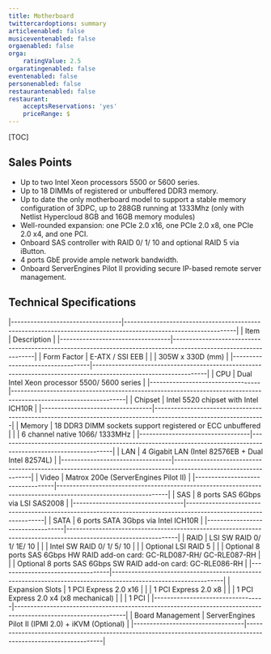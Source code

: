 ```yaml
---
title: Motherboard
twittercardoptions: summary
articleenabled: false
musiceventenabled: false
orgaenabled: false
orga:
    ratingValue: 2.5
orgaratingenabled: false
eventenabled: false
personenabled: false
restaurantenabled: false
restaurant:
    acceptsReservations: 'yes'
    priceRange: $
---
```


[TOC]

## Sales Points

 - Up to two Intel Xeon processors 5500 or 5600 series.
 - Up to 18 DIMMs of registered or unbuffered DDR3 memory.
 - Up to date the only motherboard model to support a stable memory configuration of 3DPC, up to 288GB running at 1333Mhz (only with Netlist Hypercloud 8GB and 16GB memory modules)
 - Well-rounded expansion: one PCIe 2.0 x16, one PCIe 2.0 x8, one PCIe 2.0 x4, and one PCI.
 - Onboard SAS controller with RAID 0/ 1/ 10 and optional RAID 5 via iButton.
 - 4 ports GbE provide ample network bandwidth.
 - Onboard ServerEngines Pilot II providing secure IP-based remote server management.


## Technical Specifications

|----------------------------------|----------------------------------------------------------------------------------------------------------------|
| Item                                        | Description                                                                                                                                          |
|----------------------------------|-----------------------------------------------------------------------------------------------------------------|
| Form Factor                           |	E-ATX / SSI EEB                                                                                                                                |
|                                                |	305W x 330D (mm)                                                                                                                            |
|----------------------------------|-----------------------------------------------------------------------------------------------------------------|
| CPU	                                    | Dual Intel Xeon processor 5500/ 5600 series                                                                                     |
|----------------------------------|-----------------------------------------------------------------------------------------------------------------|
| Chipset                                  |	 Intel 5520 chipset with Intel ICH10R                                                                                               |
|----------------------------------|----------------------------------------------------------------------------------------------------------------|
| Memory                                 |	18 DDR3 DIMM sockets support registered or ECC unbuffered                                                       |
|                                               |   6 channel native 1066/ 1333MHz                                                                                                      |
|----------------------------------|-----------------------------------------------------------------------------------------------------------------|
| LAN                                        |	4 Gigabit LAN (Intel 82576EB + Dual Intel 82574L)                                                                           |
|----------------------------------|----------------------------------------------------------------------------------------------------------------|
| Video                                     |	Matrox 200e (ServerEngines Pilot II)                                                                                                  |
|----------------------------------|----------------------------------------------------------------------------------------------------------------|
| SAS                                       |	8 ports SAS 6Gbps via LSI SAS2008                                                                                               |
|----------------------------------|----------------------------------------------------------------------------------------------------------------|
| SATA                                      |	6 ports SATA 3Gbps via Intel ICH10R                                                                                              |
|----------------------------------|----------------------------------------------------------------------------------------------------------------|
| RAID	                                    |	LSI SW RAID 0/ 1/ 1E/ 10                                                                                                                 |
|                                               |	Intel SW RAID 0/ 1/ 5/ 10                                                                                                                  |
|                                               |	Optional LSI RAID 5                                                                                                                          |
|                                               |	Optional 8 ports SAS 6Gbps HW RAID add-on card: GC-RLD087-RH/ GC-RLE087-RH               |
|                                               |	Optional 8 ports SAS 6Gbps SW RAID add-on card: GC-RLE086-RH                                           |
|----------------------------------|----------------------------------------------------------------------------------------------------------------|
| Expansion Slots                     |	1 PCI Express 2.0 x16                                                                                                                       |
|                                                |	1 PCI Express 2.0 x8                                                                                                                        |
|                                                |	1 PCI Express 2.0 x4 (x8 mechanical)                                                                                              |
|                                                |	1 PCI                                                                                                                                                 |
|----------------------------------|----------------------------------------------------------------------------------------------------------------|
| Board Management               |	ServerEngines Pilot II (IPMI 2.0) + iKVM (Optional)                                                                           |
|----------------------------------|----------------------------------------------------------------------------------------------------------------|
